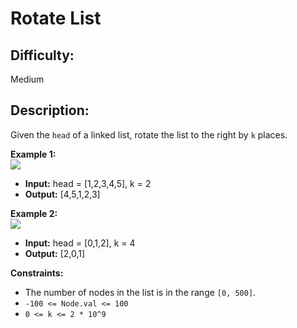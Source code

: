 # Rotate List

## Difficulty: 
Medium

## Description: 
Given the `head` of a linked list, rotate the list to the right by `k` places.

**Example 1:**  
![](https://assets.leetcode.com/uploads/2020/11/13/rotate1.jpg)  
- **Input:** head = [1,2,3,4,5], k = 2  
- **Output:** [4,5,1,2,3]

**Example 2:**  
![](https://assets.leetcode.com/uploads/2020/11/13/roate2.jpg)  
- **Input:** head = [0,1,2], k = 4  
- **Output:** [2,0,1]

**Constraints:**
- The number of nodes in the list is in the range `[0, 500]`.
- `-100 <= Node.val <= 100`
- `0 <= k <= 2 * 10^9`